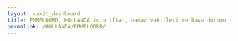 ```yaml
---
layout: vakit_dashboard
title: EMMELOORD, HOLLANDA için iftar, namaz vakitleri ve hava durumu - ilçe/eyalet seç
permalink: /HOLLANDA/EMMELOORD/
---
```


<script type="text/javascript">
  var GLOBAL_COUNTRY = 'HOLLANDA';
  var GLOBAL_CITY = 'EMMELOORD';
  var GLOBAL_STATE = '';
  var lat = 72;
  var lon = 21;
</script>
